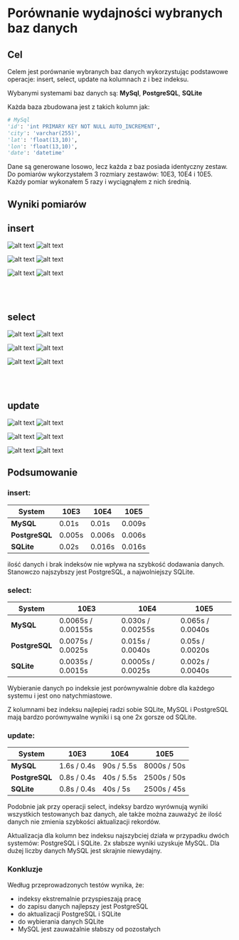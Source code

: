 # Porównanie wydajności wybranych baz danych

## Cel

Celem jest porównanie wybranych baz danych wykorzystując podstawowe operacje:
insert, select, update na kolumnach z i bez indeksu.

Wybanymi systemami baz danych są: **MySql**, **PostgreSQL**, **SQLite**

Każda baza zbudowana jest z takich kolumn jak:
```Python
# MySql
'id': 'int PRIMARY KEY NOT NULL AUTO_INCREMENT',
'city': 'varchar(255)',
'lat': 'float(13,10)',
'lon': 'float(13,10)',
'date': 'datetime'
```

Dane są generowane losowo, lecz każda z baz posiada identyczny zestaw. Do
pomiarów wykorzystałem 3 rozmiary zestawów: 10E3, 10E4 i 10E5. Każdy pomiar
wykonałem 5 razy i wyciągnąłem z nich średnią.

## Wyniki pomiarów
[insert10e3]: src/charts/insert_1000.png
[insert10e4]: src/charts/insert_10000.png
[insert10e5]: src/charts/insert_100000.png
[insert_i10e3]: src/charts/insert_indexed_1000.png
[insert_i10e4]: src/charts/insert_indexed_10000.png
[insert_i10e5]: src/charts/insert_indexed_100000.png

[select10e3]: src/charts/select_1000.png
[select10e4]: src/charts/select_10000.png
[select10e5]: src/charts/select_100000.png
[select_i10e3]: src/charts/select_indexed_1000.png
[select_i10e4]: src/charts/select_indexed_10000.png
[select_i10e5]: src/charts/select_indexed_100000.png

[update10e3]: src/charts/update_1000.png
[update10e4]: src/charts/update_10000.png
[update10e5]: src/charts/update_100000.png
[update_i10e3]: src/charts/update_indexed_1000.png
[update_i10e4]: src/charts/update_indexed_10000.png
[update_i10e5]: src/charts/update_indexed_100000.png

## insert
![alt text][insert10e3]
![alt text][insert_i10e3]

![alt text][insert10e4]
![alt text][insert_i10e4]

![alt text][insert10e5]
![alt text][insert_i10e5]

<br><br>
## select
![alt text][select10e3]
![alt text][select_i10e3]

![alt text][select10e4]
![alt text][select_i10e4]

![alt text][select10e5]
![alt text][select_i10e5]

<br><br> 
## update
![alt text][update10e3]
![alt text][update_i10e3]

![alt text][update10e4]
![alt text][update_i10e4]

![alt text][update10e5]
![alt text][update_i10e5]

## Podsumowanie

### insert:

| System         | 10E3   | 10E4   | 10E5   |
| ---------------|--------|--------|--------|
| **MySQL**      | 0.01s  | 0.01s  | 0.009s |
| **PostgreSQL** | 0.005s | 0.006s | 0.006s |
| **SQLite**     | 0.02s  | 0.016s | 0.016s |

ilość danych i brak indeksów nie wpływa na szybkość dodawania danych.
Stanowczo najszybszy jest PostgreSQL, a najwolniejszy SQLite.

### select:

| System         | 10E3               | 10E4               | 10E5             |
| ---------------|--------------------|--------------------|------------------|
| **MySQL**      | 0.0065s / 0.00155s | 0.030s  / 0.00255s | 0.065s / 0.0040s |
| **PostgreSQL** | 0.0075s / 0.0025s  | 0.015s  / 0.0040s  | 0.05s  / 0.0020s |
| **SQLite**     | 0.0035s / 0.0015s  | 0.0005s / 0.0025s  | 0.002s / 0.0040s |

Wybieranie danych po indeksie jest porównywalnie dobre dla każdego systemu
i jest ono natychmiastowe.

Z kolumnami bez indeksu najlepiej radzi sobie SQLite, MySQL i PostgreSQL mają
bardzo porównywalne wyniki i są one 2x gorsze od SQLite.

### update:

| System         | 10E3        | 10E4       | 10E5        |
| ---------------|-------------|------------|-------------|
| **MySQL**      | 1.6s / 0.4s | 90s / 5.5s | 8000s / 50s |
| **PostgreSQL** | 0.8s / 0.4s | 40s / 5.5s | 2500s / 50s |
| **SQLite**     | 0.8s / 0.4s | 40s / 5s   | 2500s / 45s |

Podobnie jak przy operacji select, indeksy bardzo wyrównują wyniki wszystkich
testowanych baz danych, ale także można zauważyć że ilość danych nie zmienia
szybkości aktualizacji rekordów.

Aktualizacja dla kolumn bez indeksu najszybciej działa w przypadku dwóch
systemów: PostgreSQL i SQLite. 2x słabsze wyniki uzyskuje MySQL. Dla dużej
liczby danych MySQL jest skrajnie niewydajny.

### Konkluzje

Według przeprowadzonych testów wynika, że:
  - indeksy ekstremalnie przyspieszają pracę
  - do zapisu danych najlepszy jest PostgreSQL
  - do aktualizacji PostgreSQL i SQLite
  - do wybierania danych  SQLite
  - MySQL jest zauważalnie słabszy od pozostałych
